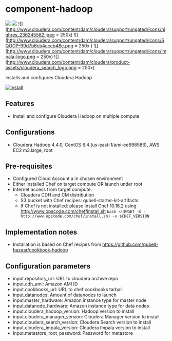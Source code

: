 component-hadoop
================

![](http://hadoop.apache.org/images/hadoop-logo.jpg) ![](http://www.uk.capgemini.com/sites/default/files/en-gb/2014/07/cloudera-logo.png)
![](http://www.cloudera.com/content/dam/cloudera/support/ungated/icons/highres_236245562.jpeg = 250x) ![](http://www.cloudera.com/content/dam/cloudera/support/ungated/icons/SQOOP-99d7b6cb4cccb48e.png = 250x ) ![](http://www.cloudera.com/content/dam/cloudera/support/ungated/icons/impala-logo.png = 250x) ![](http://www.cloudera.com/content/dam/cloudera/product-assets/cloudera_search_logo.png = 250x)

Installs and configures Cloudera Hadoop

[![Install](https://raw.github.com/qubell-bazaar/component-skeleton/master/img/install.png)](https://express.qubell.com/applications/upload?metadataUrl=https://raw.github.com/qubell-bazaar/component-hadoop/1.0-30p/meta.yml)

Features
--------

 - Install and configure Cloudera Hadoop on multiple compute

Configurations
--------------
 - Cloudera Hadoop 4.4.0, CentOS 6.4 (us-east-1/ami-ee698586), AWS EC2 m3.large, root

Pre-requisites
--------------
 - Configured Cloud Account a in chosen environment
 - Either installed Chef on target compute OR launch under root
 - Internet access from target compute:
   - Cloudera CDH and CM distribution
   - S3 bucket with Chef recipes: qubell-starter-kit-artifacts
   - If Chef is not installed: please install Chef 10.16.2 using http://www.opscode.com/chef/install.sh ```bash <($WGET -O - http://www.opscode.com/chef/install.sh) -v $CHEF_VERSION```

Implementation notes
--------------------
 - Installation is based on Chef recipes from https://github.com/qubell-bazaar/cookbook-hadoop

Configuration parameters
------------------------
 - input.repository_url: URL to cloudera archive repo
 - input.cdh_ami: Amazon AMI ID
 - input.cookbooks_url: URL to chef cookbooks tarball
 - input.datanodes: Amount of datanodes to launch
 - input.master_hardware: Amazon instance type for master node
 - input.datanode_hardware: Amazon instance type for data nodes
 - input.cloudera_hadoop_version: Hadoop version to install
 - input.cloudera_manager_version: Cloudera Manager version to install
 - input.cloudera_search_version: Cloudera Search version to install
 - input.cloudera_impala_version: Cloudera Impala version to install
 - input.metastore_root_password: Password for metastore


